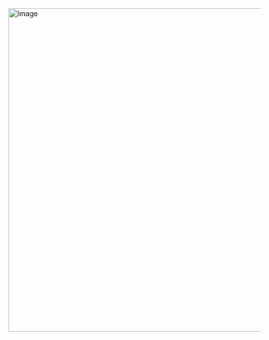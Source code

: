 <img width="1152" height="647" alt="Image" src="https://github.com/user-attachments/assets/4ddd7aef-6f08-4b2f-90a2-51b40a44e42c" />
